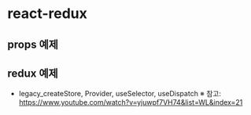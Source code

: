 # react-redux
## props 예제
## redux 예제
+ legacy_createStore, Provider, useSelector, useDispatch
※ 참고: https://www.youtube.com/watch?v=yjuwpf7VH74&list=WL&index=21
